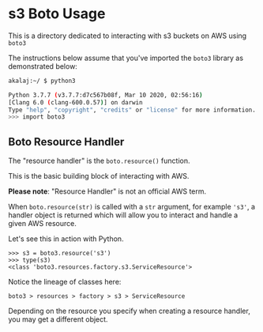 # s3 Boto Usage

This is a directory dedicated to interacting with s3 buckets on AWS using `boto3`

The instructions below assume that you've imported the `boto3` library as demonstrated below:

```bash
akalaj:~/ $ python3

Python 3.7.7 (v3.7.7:d7c567b08f, Mar 10 2020, 02:56:16)
[Clang 6.0 (clang-600.0.57)] on darwin
Type "help", "copyright", "credits" or "license" for more information.
>>> import boto3
```

## Boto Resource Handler

The "resource handler" is the `boto.resource()` function.

This is the basic building block of interacting with AWS.

**Please note**: "Resource Handler" is not an official AWS term.

When  `boto.resource(str)` is called with a `str` argument, for example `'s3'`, a handler object is returned which will allow you to interact and handle a given AWS resource.

Let's see this in action with Python.

```python3
>>> s3 = boto3.resource('s3')
>>> type(s3)
<class 'boto3.resources.factory.s3.ServiceResource'>
```

Notice the lineage of classes here:

`boto3 > resources > factory > s3 > ServiceResource`

Depending on the resource you specify when creating a resource handler, you may get a different object.